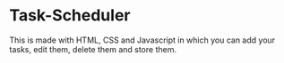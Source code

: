 # Task-Scheduler
This is made with HTML, CSS and Javascript in which you can add your tasks, edit them, delete them and store them.
